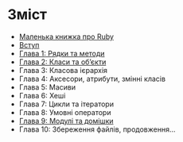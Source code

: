 # Зміст

* [Маленька книжка про Ruby](/README.md)
* [Вступ](/chapters/00-Introduction.md)
* [Глава 1: Рядки та методи](/chapters/01-Strings-and-Methods.md)
* [Глава 2: Класи та об’єкти](/chapters/02-Classes-and-Objects.md)
* Глава 3: Класова ієрархія
* Глава 4: Аксесори, атрибути, змінні класів
* Глава 5: Масиви
* Глава 6: Хеші
* Глава 7: Цикли та ітератори
* Глава 8: Умовні оператори
* [Глава 9: Модулі та домішки](/chapters/09-Modules-and-Mixins.md)
* Глава 10: Збереження файлів, продовження…
